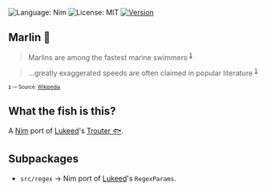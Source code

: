 <!-- ![Language: Nim](https://img.shields.io/badge/language-Nim-yellow) -->
![Language: Nim](https://img.shields.io/github/languages/top/albertsmit/marlin)
![License: MIT](https://img.shields.io/github/license/albertsmit/marlin)
[![Version](https://img.shields.io/github/v/release/albertsmit/marlin?include_prereleases)](https://github.com/albertsmit/marlin/releases)

Marlin 🦈
---

> Marlins are among the fastest marine swimmers <sup >[` 1 `](#footnote)</sup>

> ...greatly exaggerated speeds are often claimed in popular literature  <sup >[` 1 `](#footnote)</sup>

<sub id="footnote"><sup> **`1`** — Source: [Wikipedia](https://en.wikipedia.org/wiki/Marlin) </sup></sub>

What the fish is this?
---

A [Nim](https://github.com/nim-lang/Nim) port of [Lukeed](https://github.com/lukeed)'s [Trouter 🐟](https://github.com/lukeed/regexparam).


Subpackages
---
-  `src/regex`   →   Nim port of [Lukeed](https://github.com/lukeed)'s `RegexParams`.
